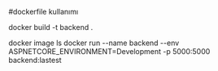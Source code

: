 #dockerfile kullanımı

docker build -t backend .

docker image ls
docker run  --name backend --env ASPNETCORE_ENVIRONMENT=Development -p 5000:5000 backend:lastest